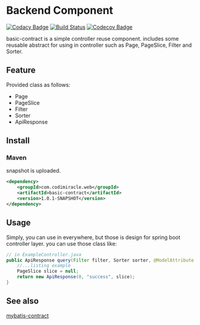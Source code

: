 # Backend Component

[![Codacy Badge](https://api.codacy.com/project/badge/Grade/36a23250fb314ab89c5d36da96ab3dda)](https://app.codacy.com/manual/codimiracle/basic-contract?utm_source=github.com&utm_medium=referral&utm_content=codimiracle/basic-contract&utm_campaign=Badge_Grade_Dashboard)
[![Build Status](https://travis-ci.org/codimiracle/basic-contract.svg?branch=master)](https://travis-ci.org/codimiracle/basic-contract)
[![Codecov Badge](https://codecov.io/gh/codimiracle/basic-contract/badge.svg)](https://codecov.io/gh/codimiracle/basic-contract)
	
basic-contract is a simple controller reuse component.
includes some reusable abstract for using in controller such as Page, PageSlice, Filter and Sorter.

## Feature
Provided class as follows:
  * Page
  * PageSlice
  * Filter
  * Sorter
  * ApiResponse
## Install
### Maven
snapshot is uploaded.
```xml
<dependency>
    <groupId>com.codimiracle.web</groupId>
    <artifactId>basic-contract</artifactId>
    <version>1.0.1-SNAPSHOT</version>
</dependency>
```
## Usage
Simply, you can use in everywhere, but those is design for spring boot controller layer. you can use those class like:
```java
// in ExampleController.java
public ApiResponse query(Filter filter, Sorter sorter, @ModelAttribute Page page) {
    //...listing example
    PageSlice slice = null; 
    return new ApiResponse(0, "success", slice);
}
```
## See also
[mybatis-contract](https://github.com/codimiracle/mybatis-contract)
